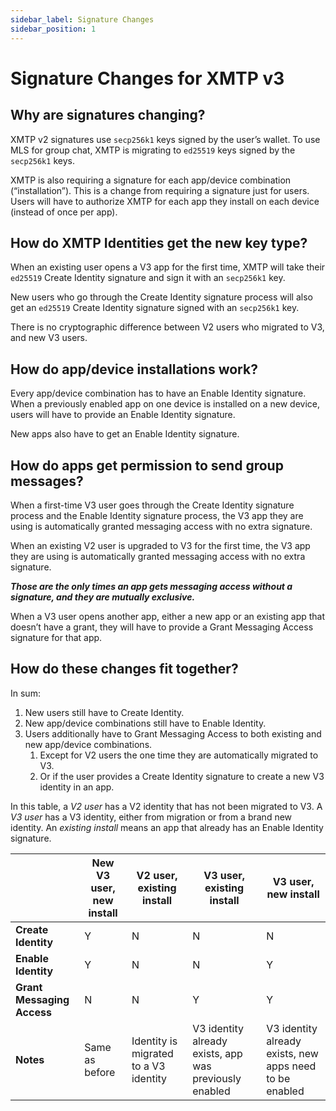 ```yaml
---
sidebar_label: Signature Changes
sidebar_position: 1
---
```


# Signature Changes for XMTP v3

## Why are signatures changing?

XMTP v2 signatures use `secp256k1` keys signed by the user’s wallet. To use MLS for group chat, XMTP is migrating to `ed25519` keys signed by the `secp256k1` keys.

XMTP is also requiring a signature for each app/device combination (“installation”).  This is a change from requiring a signature just for users.  Users will have to authorize XMTP for each app they install on each device (instead of once per app).

## How do XMTP Identities get the new key type?

When an existing user opens a V3 app for the first time, XMTP will take their `ed25519` Create Identity signature and sign it with an `secp256k1` key.

New users who go through the Create Identity signature process will also get an `ed25519` Create Identity signature signed with an `secp256k1` key.

There is no cryptographic difference between V2 users who migrated to V3, and new V3 users.

## How do app/device installations work?

Every app/device combination has to have an Enable Identity signature.  When a previously enabled app on one device is installed on a new device, users will have to provide an Enable Identity signature.

New apps also have to get an Enable Identity signature.

## How do apps get permission to send group messages?

When a first-time V3 user goes through the Create Identity signature process and the Enable Identity signature process, the V3 app they are using is automatically granted messaging access with no extra signature.

When an existing V2 user is upgraded to V3 for the first time, the V3 app they are using is automatically granted messaging access with no extra signature.

***Those are the only times an app gets messaging access without a signature, and they are mutually exclusive.***

When a V3 user opens another app, either a new app or an existing app that doesn’t have a grant, they will have to provide a Grant Messaging Access signature for that app.

## How do these changes fit together?

In sum:

1. New users still have to Create Identity.
1. New app/device combinations still have to Enable Identity.
1. Users additionally have to Grant Messaging Access to both existing and new app/device combinations.
     1. Except for V2 users the one time they are automatically migrated to V3.
     1. Or if the user provides a Create Identity signature to create a new V3 identity in an app.

In this table, a *V2 user* has a V2 identity that has not been migrated to V3.  A *V3 user* has a V3 identity, either from migration or from a brand new identity.  An *existing install* means an app that already has an Enable Identity signature.

| | New V3 user, new install | V2 user, existing install | V3 user, existing install | V3 user, new install |
| ---- | ---- | ---- | ---- | ---- |  
| **Create Identity** | Y | N | N | N |
| **Enable Identity** | Y | N | N | Y |
| **Grant Messaging Access** | N | N | Y | Y |
| **Notes** | Same as before | Identity is migrated to a V3 identity | V3 identity already exists, app was previously enabled | V3 identity already exists, new apps need to be enabled |
